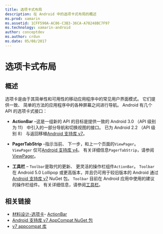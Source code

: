 ```yaml
---
title: 选项卡式布局
description: 在 Android 中的选项卡式布局的概述
ms.prod: xamarin
ms.assetid: 1CFF590A-AC86-C3B3-36CA-A70248BC7F97
ms.technology: xamarin-android
author: conceptdev
ms.author: crdun
ms.date: 05/08/2017
---
```


# <a name="tabbed-layouts"></a>选项卡式布局


## <a name="overview"></a>概述

选项卡是由于其简单性和可用性的移动应用程序中的常见用户界面模式。 它们提供一致、 简单的方法的应用程序中的各种屏幕之间进行导航。 Android 有几个 API 的选项卡式接口： 

-   **ActionBar** &ndash;这是一组新的 API 的目标是提供一致的 Android 3.0 （API 级别为 11） 中引入的一部分导航和切换视图的接口。 已为 Android 2.2 （API 级别 8） 与返回移植[Android 支持库 v7](https://www.nuget.org/packages/Xamarin.Android.Support.v7.AppCompat/)。 

-   **PagerTabStrip** &ndash;指示当前、 下一步，和上一个页面的`ViewPager`。 `ViewPager` 仅可[Android 支持库 v4](https://www.nuget.org/packages/Xamarin.Android.Support.v4/)。
     有关详细信息`PagerTabStrip`，请参阅[ViewPager](~/android/user-interface/controls/view-pager/index.md)。

-   **工具栏** &ndash; `Toolbar`是取代的更新、 更灵活的操作栏组件`ActionBar`。 `Toolbar` 在 Android 5.0 Lollipop 或更高版本，并且仍可用于较旧版本的 Android 通过[Android 支持库 v7](https://www.nuget.org/packages/Xamarin.Android.Support.v7.AppCompat/) NuGet 包。 
    `Toolbar` 目前在 Android 应用中使用的建议的操作栏组件。
    有关详细信息，请参阅[工具栏](~/android/user-interface/controls/tool-bar/index.md)。 



## <a name="related-links"></a>相关链接

- [材料设计-选项卡](https://material.io/guidelines/components/tabs.html)- [ActionBar](https://developer.android.com/guide/topics/ui/actionbar.html)
- [Android 支持库 v7 AppCompat NuGet 包](https://www.nuget.org/packages/Xamarin.Android.Support.v7.AppCompat/)
- [v7 appcompat 库](https://developer.android.com/tools/support-library/features.html#v7-appcompat)
